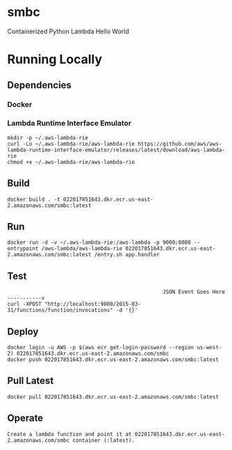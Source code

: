 # smbc

Containerized Python Lambda Hello World

# Running Locally

## Dependencies

### Docker

### Lambda Runtime Interface Emulator

    mkdir -p ~/.aws-lambda-rie
    curl -Lo ~/.aws-lambda-rie/aws-lambda-rie https://github.com/aws/aws-lambda-runtime-interface-emulator/releases/latest/download/aws-lambda-rie
    chmod +x ~/.aws-lambda-rie/aws-lambda-rie


## Build
    docker build . -t 022017851643.dkr.ecr.us-east-2.amazonaws.com/smbc:latest

## Run
    docker run -d -v ~/.aws-lambda-rie:/aws-lambda -p 9000:8080 --entrypoint /aws-lambda/aws-lambda-rie 022017851643.dkr.ecr.us-east-2.amazonaws.com/smbc:latest /entry.sh app.handler

## Test 
                                                      JSON Event Goes Here -----------v
    curl -XPOST "http://localhost:9000/2015-03-31/functions/function/invocations" -d '{}'

## Deploy

    docker login -u AWS -p $(aws ecr get-login-password --region us-west-2) 022017851643.dkr.ecr.us-east-2.amazonaws.com/smbc
    docker push 022017851643.dkr.ecr.us-east-2.amazonaws.com/smbc:latest

## Pull Latest

    docker pull 022017851643.dkr.ecr.us-east-2.amazonaws.com/smbc:latest

## Operate

    Create a lambda function and point it at 022017851643.dkr.ecr.us-east-2.amazonaws.com/smbc container (:latest).